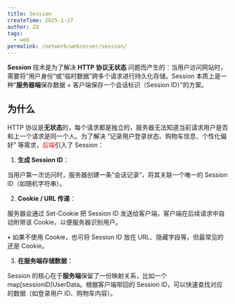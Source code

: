 ```yaml
---
title: Session
createTime: 2025-1-27
author: ZQ
tags:
  - web
permalink: /network/webserver/session/
---
```


**Session** 技术是为了解决 **HTTP 协议无状态** 问题而产生的：当用户访问网站时，需要将“用户身份”或“临时数据”跨多个请求进行持久化存储。Session 本质上是一种“**服务器端**保存数据 + 客户端保存一个会话标识（Session ID）”的方案。

<!-- more -->

## 为什么

HTTP 协议是**无状态**的，每个请求都是独立的，服务器无法知道当前请求用户是否和上一个请求是同一个人。为了解决 “记录用户登录状态、购物车信息、个性化偏好” 等需求，<span style="color:rgb(255, 0, 0)">后端</span>引入了 Session：

1. **生成 Session ID**：

当用户第一次访问时，服务器创建一条“会话记录”，将其关联一个唯一的 Session ID（如随机字符串）。

2. **Cookie / URL 传递**：

服务器会通过 Set-Cookie 把 Session ID 发送给客户端，客户端在后续请求中自动附带该 Cookie，以便服务器识别用户。

• 如果不使用 Cookie，也可将 Session ID 放在 URL、隐藏字段等，但最常见的还是 Cookie。

3. **在服务端存储数据**：

Session 的核心在于**服务端**保留了一份映射关系，比如一个 map[sessionID]UserData。根据客户端带回的 Session ID，可以快速查找对应的数据（如登录用户 ID、购物车内容）。